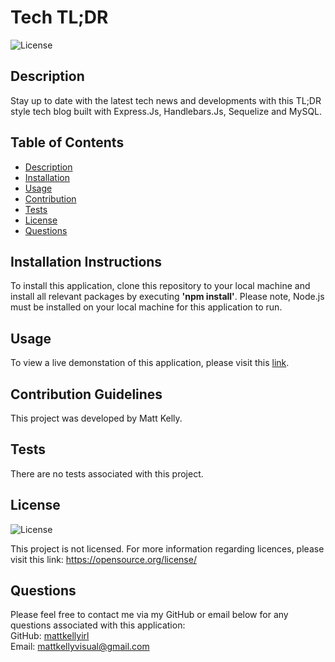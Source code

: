 # Tech TL;DR

![License](https://img.shields.io/badge/license-none-lightgrey.svg)

## Description

Stay up to date with the latest tech news and developments with this TL;DR style tech blog built with Express.Js, Handlebars.Js, Sequelize and MySQL.

## Table of Contents

- [Description](#description)
- [Installation](#installation)
- [Usage](#usage)
- [Contribution](#contribution)
- [Tests](#tests)
- [License](#license)
- [Questions](#questions)

## Installation Instructions

To install this application, clone this repository to your local machine and install all relevant packages by executing **'npm install'**. Please note, Node.js must be installed on your local machine for this application to run.

## Usage

To view a live demonstation of this application, please visit this [link](https://github.com/mattkellyirl/).

## Contribution Guidelines

This project was developed by Matt Kelly.

## Tests

There are no tests associated with this project.

## License

![License](https://img.shields.io/badge/license-none-lightgrey.svg)

This project is not licensed. For more information regarding licences, please visit this link: https://opensource.org/license/

## Questions

Please feel free to contact me via my GitHub or email below for any questions associated with this application:  
GitHub: [mattkellyirl](https://github.com/mattkellyirl)  
Email: mattkellyvisual@gmail.com
